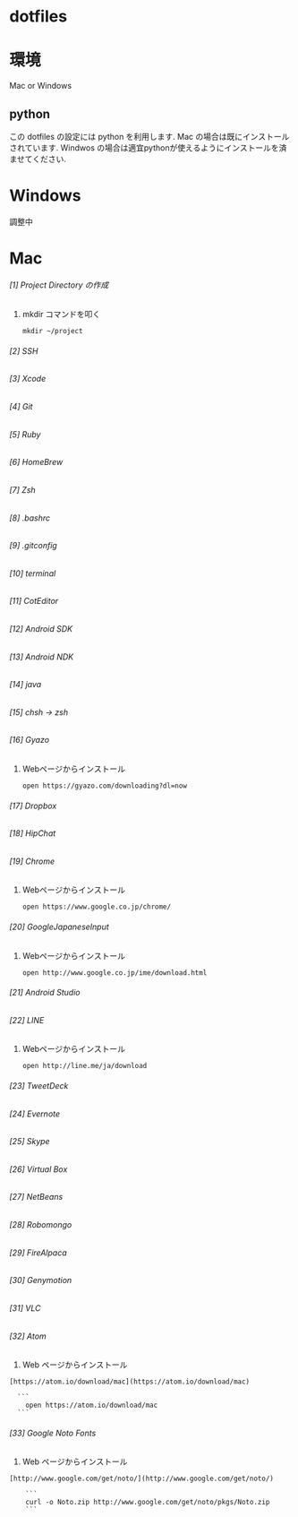 dotfiles
========

# 環境
  Mac or Windows

## python
  この dotfiles の設定には python を利用します.
  Mac の場合は既にインストールされています.
  Windwos の場合は適宜pythonが使えるようにインストールを済ませてください.

# Windows

  調整中

# Mac

###### [1] Project Directory の作成

  1. mkdir コマンドを叩く

        ```
        mkdir ~/project
        ```

###### [2] SSH
###### [3] Xcode
###### [4] Git
###### [5] Ruby
###### [6] HomeBrew
###### [7] Zsh
###### [8] .bashrc
###### [9] .gitconfig
###### [10] terminal
###### [11] CotEditor
###### [12] Android SDK
###### [13] Android NDK
###### [14] java
###### [15] chsh -> zsh
###### [16] Gyazo

  1. Webページからインストール

        ```
        open https://gyazo.com/downloading?dl=now
        ```

###### [17] Dropbox
###### [18] HipChat
###### [19] Chrome

  1. Webページからインストール

        ```
        open https://www.google.co.jp/chrome/
        ```

###### [20] GoogleJapaneseInput

  1. Webページからインストール

        ```
        open http://www.google.co.jp/ime/download.html
        ```

###### [21] Android Studio
###### [22] LINE

  1. Webページからインストール

        ```
        open http://line.me/ja/download
        ```

###### [23] TweetDeck
###### [24] Evernote
###### [25] Skype
###### [26] Virtual Box
###### [27] NetBeans
###### [28] Robomongo
###### [29] FireAlpaca
###### [30] Genymotion
###### [31] VLC
###### [32] Atom

  1. Web ページからインストール

    [https://atom.io/download/mac](https://atom.io/download/mac)

      ```
	    open https://atom.io/download/mac
      ```

###### [33] Google Noto Fonts

  1. Web ページからインストール

    [http://www.google.com/get/noto/](http://www.google.com/get/noto/)

        ```
        curl -o Noto.zip http://www.google.com/get/noto/pkgs/Noto.zip
        ```
